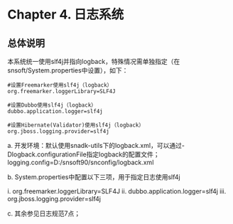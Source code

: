 # Chapter 4. 日志系统
## 总体说明

本系统统一使用slf4j并指向logback，特殊情况需单独指定（在snsoft/System.properties中设置），如下：
```
#设置Freemarker使用slf4j（logback）
org.freemarker.loggerLibrary=SLF4J

#设置Dubbo使用slf4j（logback）
dubbo.application.logger=slf4j

#设置Hibernate(Validator)使用slf4j（logback）
org.jboss.logging.provider=slf4j
```
a. 开发环境：默认使用snadk-utils下的logback.xml，可以通过-Dlogback.configurationFile指定logback的配置文件；
logging.config=D:/snsoft90/snconfig/logback.xml

b. System.properties中配置以下三项，用于指定日志使用slf4j

  i. org.freemarker.loggerLibrary=SLF4J
  ii. dubbo.application.logger=slf4j
  iii. org.jboss.logging.provider=slf4j

c. 其余参见日志规范7点；

